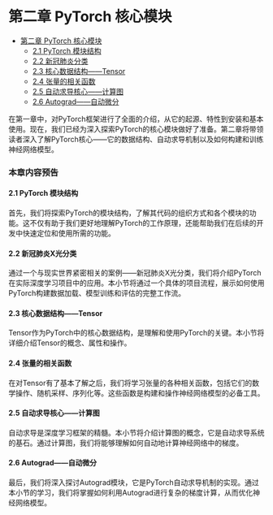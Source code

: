 # 第二章 PyTorch 核心模块

* [第二章 PyTorch 核心模块](README.md)
  * [2.1 PyTorch 模块结构](2.1-module-tree.md)
  * [2.2 新冠肺炎分类](2.2-covid-19-cls.md)
  * [2.3 核心数据结构——Tensor](2.3-datastruct-tensor.md)
  * [2.4 张量的相关函数](2.4-method-tensor.md)
  * [2.5 自动求导核心——计算图](2.5-computational-graphs.md)
  * [2.6 Autograd——自动微分](2.6-autograd.md)

在第一章中，对PyTorch框架进行了全面的介绍，从它的起源、特性到安装和基本使用。现在，我们已经为深入探索PyTorch的核心模块做好了准备。第二章将带领读者深入了解PyTorch核心——它的数据结构、自动求导机制以及如何构建和训练神经网络模型。

### 本章内容预告

#### 2.1 PyTorch 模块结构

首先，我们将探索PyTorch的模块结构，了解其代码的组织方式和各个模块的功能。这不仅有助于我们更好地理解PyTorch的工作原理，还能帮助我们在后续的开发中快速定位和使用所需的功能。

#### 2.2 新冠肺炎X光分类

通过一个与现实世界紧密相关的案例——新冠肺炎X光分类，我们将介绍PyTorch在实际深度学习项目中的应用。本小节将通过一个具体的项目流程，展示如何使用PyTorch构建数据加载、模型训练和评估的完整工作流。

#### 2.3 核心数据结构——Tensor

Tensor作为PyTorch中的核心数据结构，是理解和使用PyTorch的关键。本小节将详细介绍Tensor的概念、属性和操作。

#### 2.4 张量的相关函数

在对Tensor有了基本了解之后，我们将学习张量的各种相关函数，包括它们的数学操作、随机采样、序列化等。这些函数是构建和操作神经网络模型的必备工具。

#### 2.5 自动求导核心——计算图

自动求导是深度学习框架的精髓。本小节将介绍计算图的概念，它是自动求导系统的基石。通过计算图，我们将能够理解如何自动地计算神经网络中的梯度。

#### 2.6 Autograd——自动微分

最后，我们将深入探讨Autograd模块，它是PyTorch自动求导机制的实现。通过本小节的学习，我们将掌握如何利用Autograd进行复杂的梯度计算，从而优化神经网络模型。